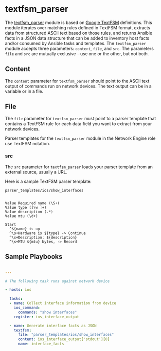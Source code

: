 # textfsm_parser

The [textfsm_parser](https://github.com/ansible-network/network-engine/blob/devel/library/textfsm_parser.py)
module is based on [Google TextFSM](https://github.com/google/textfsm/wiki/TextFSM) definitions. 
This module iterates over matching rules defined in TextFSM format, extracts data from structured ASCII text based on those rules,
and returns Ansible facts in a JSON data structure that can be added to inventory host facts and/or consumed by Ansible tasks and templates.
The `textfsm_parser` module accepts three parameters: `content`, `file`, and `src`. The parameters `file` and `src` are 
mutually exclusive - use one or the other, but not both.

## Content

The `content` parameter for `textfsm_parser` should point to the ASCII text output of commands run on network devices. The text output can be in a variable or in a file.

## File

The `file` parameter for `textfsm_parser` must point to a parser template that contains a TextFSM rule for each data field you want to extract from your network devices. 

Parser templates for the `textfsm_parser` module in the Network Engine role use TextFSM notation.

### src

The `src` parameter for `textfsm_parser` loads your parser template from an external source, usually a URL.


Here is a sample TextFSM parser template:

`parser_templates/ios/show_interfaces`
```

Value Required name (\S+)
Value type ([\w ]+)
Value description (.*)
Value mtu (\d+)

Start
  ^${name} is up
  ^\s+Hardware is ${type} -> Continue
  ^\s+Description: ${description}
  ^\s+MTU ${mtu} bytes, -> Record

```

## Sample Playbooks

```yaml

---

# The following task runs against network device

- hosts: ios

  tasks:
  - name: Collect interface information from device
    ios_command:
      commands: "show interfaces"
    register: ios_interface_output

  - name: Generate interface facts as JSON
    textfsm:
      file: "parser_templates/ios/show_interfaces"
      content: ios_interface_output['stdout'][0]
      name: interface_facts

```
